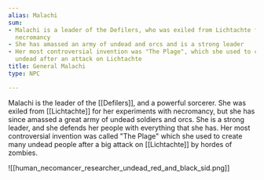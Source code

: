 ```yaml
---
alias: Malachi
sum:
- Malachi is a leader of the Defilers, who was exiled from Lichtachte for practicing
  necromancy
- She has amassed an army of undead and orcs and is a strong leader
- Her most controversial invention was "The Plage", which she used to create many
  undead after an attack on Lichtachte
title: General Malachi
type: NPC

---
```


Malachi is the leader of the [[Defilers]], and a powerful sorcerer. She was exiled from [[Lichtachte]] for her experiments with necromancy, but she has since amassed a great army of undead soldiers and orcs. She is a strong leader, and she defends her people with everything that she has. Her most controversial invention was called "The Plage" which she used to create many undead people after a big attack on [[Lichtachte]] by hordes of zombies.

![[human_necomancer_researcher_undead_red_and_black_sid.png]]   